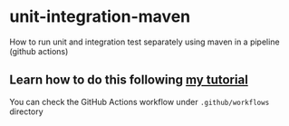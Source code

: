 # unit-integration-maven
How to run unit and integration test separately using maven in a pipeline (github actions)

## Learn how to do this following [my tutorial](https://medium.com/@vandernobrel/running-unit-and-integration-test-separately-in-maven-a3e82d25cb7d)
You can check the GitHub Actions workflow under ```.github/workflows``` directory
